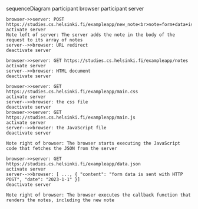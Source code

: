 sequenceDiagram
    participant browser
    participant server

    browser->>server: POST https://studies.cs.helsinki.fi/exampleapp/new_note<br>note=form+data+is+sent+with+HTTP+POST
    activate server
    Note left of server: The server adds the note in the body of the request to its array of notes
    server-->>browser: URL redirect
    deactivate server

    browser->>server: GET https://studies.cs.helsinki.fi/exampleapp/notes
    activate server
    server-->>browser: HTML document
    deactivate server

    browser->>server: GET https://studies.cs.helsinki.fi/exampleapp/main.css
    activate server
    server-->>browser: the css file
    deactivate server
    browser->>server: GET https://studies.cs.helsinki.fi/exampleapp/main.js
    activate server
    server-->>browser: the JavaScript file
    deactivate server

    Note right of browser: The browser starts executing the JavaScript code that fetches the JSON from the server

    browser->>server: GET https://studies.cs.helsinki.fi/exampleapp/data.json
    activate server
    server-->>browser: [ ..., { "content": "form data is sent with HTTP POST", "date": "2023-1-1" }]
    deactivate server

    Note right of browser: The browser executes the callback function that renders the notes, including the new note
